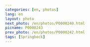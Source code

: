 ```yaml
---
categories: [en, photos]
lang: en
layout: photo
next_photo: /en/photos/P0000240.html
picname: P0000243
prev_photo: /en/photos/P0000242.html
tags: [Springbock]
---
```

